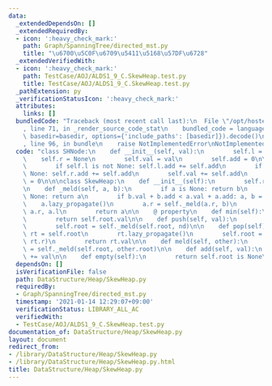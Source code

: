 ```yaml
---
data:
  _extendedDependsOn: []
  _extendedRequiredBy:
  - icon: ':heavy_check_mark:'
    path: Graph/SpanningTree/directed_mst.py
    title: "\u6700\u5C0F\u6709\u5411\u5168\u57DF\u6728"
  _extendedVerifiedWith:
  - icon: ':heavy_check_mark:'
    path: TestCase/AOJ/ALDS1_9_C.SkewHeap.test.py
    title: TestCase/AOJ/ALDS1_9_C.SkewHeap.test.py
  _pathExtension: py
  _verificationStatusIcon: ':heavy_check_mark:'
  attributes:
    links: []
  bundledCode: "Traceback (most recent call last):\n  File \"/opt/hostedtoolcache/Python/3.9.1/x64/lib/python3.9/site-packages/onlinejudge_verify/documentation/build.py\"\
    , line 71, in _render_source_code_stat\n    bundled_code = language.bundle(stat.path,\
    \ basedir=basedir, options={'include_paths': [basedir]}).decode()\n  File \"/opt/hostedtoolcache/Python/3.9.1/x64/lib/python3.9/site-packages/onlinejudge_verify/languages/python.py\"\
    , line 96, in bundle\n    raise NotImplementedError\nNotImplementedError\n"
  code: "class SHNode:\n    def __init__(self, val):\n        self.l = None\n    \
    \    self.r = None\n        self.val = val\n        self.add = 0\n\n    def lazy_propagate(self):\n\
    \        if self.l is not None: self.l.add += self.add\n        if self.r is not\
    \ None: self.r.add += self.add\n        self.val += self.add\n        self.add\
    \ = 0\n\n\nclass SkewHeap:\n    def __init__(self):\n        self.root = None\n\
    \n    def _meld(self, a, b):\n        if a is None: return b\n        if b is\
    \ None: return a\n        if b.val + b.add < a.val + a.add: a, b = b, a\n    \
    \    a.lazy_propagate()\n        a.r = self._meld(a.r, b)\n        a.l, a.r =\
    \ a.r, a.l\n        return a\n\n    @ property\n    def min(self):\n        self.root.lazy_propagate()\n\
    \        return self.root.val\n\n    def push(self, val):\n        nd = SHNode(val)\n\
    \        self.root = self._meld(self.root, nd)\n\n    def pop(self):\n       \
    \ rt = self.root\n        rt.lazy_propagate()\n        self.root = self._meld(rt.l,\
    \ rt.r)\n        return rt.val\n\n    def meld(self, other):\n        self.root\
    \ = self._meld(self.root, other.root)\n\n    def add(self, val):\n        self.root.add\
    \ += val\n\n    def empty(self):\n        return self.root is None\n"
  dependsOn: []
  isVerificationFile: false
  path: DataStructure/Heap/SkewHeap.py
  requiredBy:
  - Graph/SpanningTree/directed_mst.py
  timestamp: '2021-01-14 12:29:07+09:00'
  verificationStatus: LIBRARY_ALL_AC
  verifiedWith:
  - TestCase/AOJ/ALDS1_9_C.SkewHeap.test.py
documentation_of: DataStructure/Heap/SkewHeap.py
layout: document
redirect_from:
- /library/DataStructure/Heap/SkewHeap.py
- /library/DataStructure/Heap/SkewHeap.py.html
title: DataStructure/Heap/SkewHeap.py
---
```

